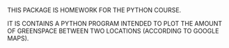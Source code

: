 THIS PACKAGE IS HOMEWORK FOR THE PYTHON COURSE.

IT IS CONTAINS A PYTHON PROGRAM INTENDED TO PLOT THE AMOUNT OF GREENSPACE BETWEEN TWO LOCATIONS (ACCORDING TO GOOGLE MAPS).